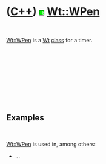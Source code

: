 



 

 

 

 

 

([C++](Cpp.htm)) ![Wt](PicWt.png) [Wt::WPen](CppWPen.htm)
=========================================================

 

[Wt::WPen](CppWPen.htm) is a [Wt](CppWt.htm) [class](CppClass.htm) for a
timer.

 

 

 

 

 

Examples
--------

 

[Wt::WPen](CppWPen.htm) is used in, among others:

-   ...

 

 

 

 

 





 



